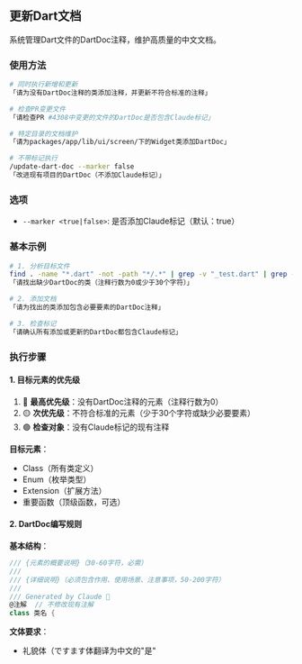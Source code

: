 ## 更新Dart文档

系统管理Dart文件的DartDoc注释，维护高质量的中文文档。

### 使用方法

```bash
# 同时执行新增和更新
「请为没有DartDoc注释的类添加注释，并更新不符合标准的注释」

# 检查PR变更文件
「请检查PR #4308中变更的文件的DartDoc是否包含Claude标记」

# 特定目录的文档维护
「请为packages/app/lib/ui/screen/下的Widget类添加DartDoc」

# 不带标记执行
/update-dart-doc --marker false
「改进现有项目的DartDoc（不添加Claude标记）」
```

### 选项

- `--marker <true|false>`: 是否添加Claude标记（默认：true）

### 基本示例

```bash
# 1. 分析目标文件
find . -name "*.dart" -not -path "*/.*" | grep -v "_test.dart" | grep -v "_vrt.dart"
「请找出缺少DartDoc的类（注释行数为0或少于30个字符）」

# 2. 添加文档
「请为找出的类添加包含必要要素的DartDoc注释」

# 3. 检查标记
「请确认所有添加或更新的DartDoc都包含Claude标记」
```

### 执行步骤

#### 1. 目标元素的优先级

1. 🔴 **最高优先级**：没有DartDoc注释的元素（注释行数为0）
2. 🟡 **次优先级**：不符合标准的元素（少于30个字符或缺少必要要素）
3. 🟢 **检查对象**：没有Claude标记的现有注释

**目标元素**：

- Class（所有类定义）
- Enum（枚举类型）
- Extension（扩展方法）
- 重要函数（顶级函数，可选）

#### 2. DartDoc编写规则

**基本结构**：

```dart
/// {元素的概要说明}（30-60字符，必需）
///
/// {详细说明}（必须包含作用、使用场景、注意事项，50-200字符）
///
/// Generated by Claude 🤖
@注解  // 不修改现有注解
class 类名 {
```

**文体要求**：

- 礼貌体（ですます体翻译为中文的"是"